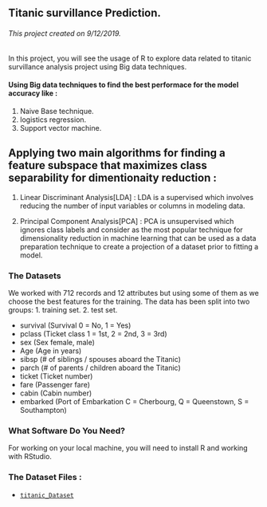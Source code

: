 ## Titanic survillance Prediction.
###### This project created on 9/12/2019.
In this project, you will see the usage of R to explore data related to titanic survillance analysis project using Big data techniques.

#### Using Big data techniques to find the best performace for the model accuracy like : 
1. Naive Base technique.
2. logistics regression.
3. Support vector machine.
## Applying two main algorithms for finding a feature subspace that maximizes class separability for dimentionaity reduction :
1. Linear Discriminant Analysis[LDA] :
LDA is a supervised which involves reducing the number of input variables or columns in modeling data.

2.  Principal Component Analysis[PCA] :
PCA is unsupervised which ignores class labels and consider as the most popular technique for dimensionality reduction in machine learning that can be used as a data preparation technique to create a projection of a dataset prior to fitting a model.

### The Datasets
We worked with 712 records and 12 attributes but using some of them as we choose the best features for the training.
The data has been split into two groups:
	1. training set.
	2. test set.

* survival	(Survival	0 = No, 1 = Yes)
* pclass	(Ticket class	1 = 1st, 2 = 2nd, 3 = 3rd)
* sex		(Sex 		female, male)	
* Age		(Age in years)
* sibsp		(# of siblings / spouses aboard the Titanic)
* parch		(# of parents / children aboard the Titanic)
* ticket	(Ticket number)	
* fare		(Passenger fare)
* cabin		(Cabin number)
* embarked	(Port of Embarkation	C = Cherbourg, Q = Queenstown, S = Southampton)

 ### What Software Do You Need?
 For working on your local machine, you will need to install R and working with RStudio.

### The Dataset Files :
* [`titanic_Dataset`](https://github.com/hagar912/)







